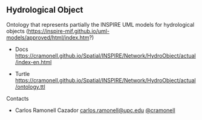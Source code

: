 ## Hydrological Object
Ontology that represents partially the INSPIRE UML models for hydrological objects
(https://inspire-mif.github.io/uml-models/approved/html/index.htm?)

* Docs https://cramonell.github.io/Spatial/INSPIRE/Network/HydroObject/actual/index-en.html


* Turtle    https://cramonell.github.io/Spatial/INSPIRE/Network/HydroObject/actual/ontology.ttl


Contacts

* Carlos Ramonell Cazador <carlos.ramonell@upc.edu> [@cramonell](https://github.com/cramonell)
